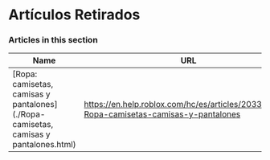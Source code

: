 # Artículos Retirados  
### Articles in this section
Name|URL
-|-
[Ropa: camisetas, camisas y pantalones](./Ropa- camisetas, camisas y pantalones.html) |https://en.help.roblox.com/hc/es/articles/203313170-Ropa-camisetas-camisas-y-pantalones